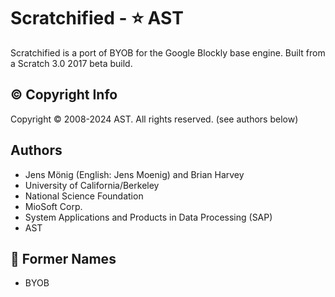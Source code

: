 # Scratchified - ⭐ AST

Scratchified is a port of BYOB for the Google Blockly base engine. Built from a Scratch 3.0 2017 beta build. <br/>
## ©️ Copyright Info <br/>
Copyright © 2008-2024 AST. All rights reserved. (see authors below)
## Authors
* Jens Mönig (English: Jens Moenig) and Brian Harvey
* University of California/Berkeley
* National Science Foundation
* MioSoft Corp.
* System Applications and Products in Data Processing (SAP)
* AST
## 📝 Former Names <br/>
* BYOB
